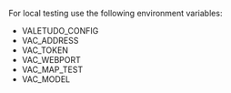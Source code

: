 For local testing use the following environment variables:

* VALETUDO_CONFIG
* VAC_ADDRESS
* VAC_TOKEN
* VAC_WEBPORT
* VAC_MAP_TEST
* VAC_MODEL
